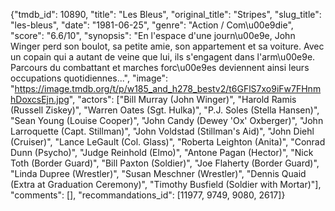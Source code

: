 {"tmdb_id": 10890, "title": "Les Bleus", "original_title": "Stripes", "slug_title": "les-bleus", "date": "1981-06-25", "genre": "Action / Com\u00e9die", "score": "6.6/10", "synopsis": "En l'espace d'une journ\u00e9e, John Winger perd son boulot, sa petite amie, son appartement et sa voiture. Avec un copain qui a autant de veine que lui, ils s'engagent dans l'arm\u00e9e. Parcours du combattant et marches forc\u00e9es deviennent ainsi leurs occupations quotidiennes...", "image": "https://image.tmdb.org/t/p/w185_and_h278_bestv2/t6GFlS7xo9iFw7FHnmhDoxcsEjn.jpg", "actors": ["Bill Murray (John Winger)", "Harold Ramis (Russell Ziskey)", "Warren Oates (Sgt. Hulka)", "P.J. Soles (Stella Hansen)", "Sean Young (Louise Cooper)", "John Candy (Dewey 'Ox' Oxberger)", "John Larroquette (Capt. Stillman)", "John Voldstad (Stillman's Aid)", "John Diehl (Cruiser)", "Lance LeGault (Col. Glass)", "Roberta Leighton (Anita)", "Conrad Dunn (Psycho)", "Judge Reinhold (Elmo)", "Antone Pagan (Hector)", "Nick Toth (Border Guard)", "Bill Paxton (Soldier)", "Joe Flaherty (Border Guard)", "Linda Dupree (Wrestler)", "Susan Meschner (Wrestler)", "Dennis Quaid (Extra at Graduation Ceremony)", "Timothy Busfield (Soldier with Mortar)"], "comments": [], "recommandations_id": [11977, 9749, 9080, 2617]}